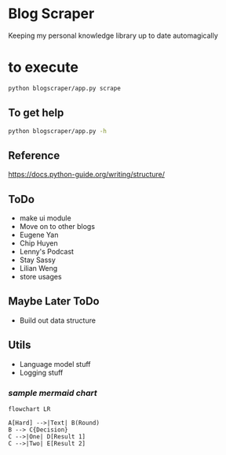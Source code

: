 # Blog Scraper

Keeping my personal knowledge library up to date automagically

# to execute
```sh
python blogscraper/app.py scrape
```
## To get help
```sh
python blogscraper/app.py -h
```



## Reference
https://docs.python-guide.org/writing/structure/

## ToDo
* make ui module
* Move on to other blogs
* Eugene Yan
* Chip Huyen
* Lenny's Podcast
* Stay Sassy
* Lilian Weng
* store usages

## Maybe Later ToDo
* Build out data structure

## Utils
* Language model stuff
* Logging stuff


### _sample mermaid chart_
```mermaid
flowchart LR

A[Hard] -->|Text| B(Round)
B --> C{Decision}
C -->|One| D[Result 1]
C -->|Two| E[Result 2]
```